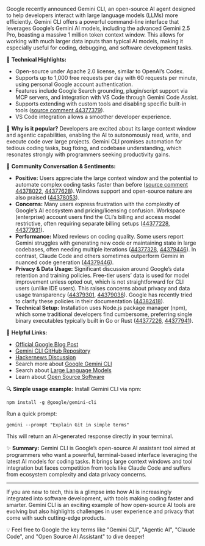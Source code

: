 Google recently announced Gemini CLI, an open-source AI agent designed to help developers interact with large language models (LLMs) more efficiently. Gemini CLI offers a powerful command-line interface that leverages Google’s Gemini AI models, including the advanced Gemini 2.5 Pro, boasting a massive 1 million token context window. This allows for working with much larger data inputs than typical AI models, making it especially useful for coding, debugging, and software development tasks.

🚀 **Technical Highlights:**
- Open-source under Apache 2.0 license, similar to OpenAI’s Codex.
- Supports up to 1,000 free requests per day with 60 requests per minute, using personal Google account authentication.
- Features include Google Search grounding, plugin/script support via MCP servers, and integration with VS Code through Gemini Code Assist.
- Supports extending with custom tools and disabling specific built-in tools ([source comment 44377379](https://news.ycombinator.com/item?id=44377379)).
- VS Code integration allows a smoother developer experience.

🤖 **Why is it popular?**
Developers are excited about its large context window and agentic capabilities, enabling the AI to autonomously read, write, and execute code over large projects. Gemini CLI promises automation for tedious coding tasks, bug fixing, and codebase understanding, which resonates strongly with programmers seeking productivity gains.

💬 **Community Conversation & Sentiments:**
- **Positive:** Users appreciate the large context window and the potential to automate complex coding tasks faster than before ([source comment 44378022](https://news.ycombinator.com/item?id=44378022), [44377628](https://news.ycombinator.com/item?id=44377628)). Windows support and open-source nature are also praised ([44378053](https://news.ycombinator.com/item?id=44378053)).
- **Concerns:** Many users express frustration with the complexity of Google’s AI ecosystem and pricing/licensing confusion. Workspace (enterprise) account users find the CLI’s billing and access model restrictive, often requiring separate billing setups ([44377228](https://news.ycombinator.com/item?id=44377228), [44377931](https://news.ycombinator.com/item?id=44377931)).
- **Performance:** Mixed reviews on coding quality. Some users report Gemini struggles with generating new code or maintaining state in large codebases, often needing multiple iterations ([44377328](https://news.ycombinator.com/item?id=44377328), [44379446](https://news.ycombinator.com/item?id=44379446)). In contrast, Claude Code and others sometimes outperform Gemini in nuanced code generation ([44379446](https://news.ycombinator.com/item?id=44379446)).
- **Privacy & Data Usage:** Significant discussion around Google’s data retention and training policies. Free-tier users’ data is used for model improvement unless opted out, which is not straightforward for CLI users (unlike IDE users). This raises concerns about privacy and data usage transparency ([44379301](https://news.ycombinator.com/item?id=44379301), [44379036](https://news.ycombinator.com/item?id=44379036)). Google has recently tried to clarify these policies in their documentation ([44382418](https://news.ycombinator.com/item?id=44382418)).
- **Technical Setup:** Installation uses Node.js package manager (npm), which some traditional developers find cumbersome, preferring single binary executables typically built in Go or Rust ([44377226](https://news.ycombinator.com/item?id=44377226), [44377941](https://news.ycombinator.com/item?id=44377941)).

🔗 **Helpful Links:**
- [Official Google Blog Post](https://blog.google/technology/developers/introducing-gemini-cli-open-source-ai-agent/)
- [Gemini CLI GitHub Repository](https://github.com/google-gemini/gemini-cli)
- [Hackernews Discussion](https://news.ycombinator.com/item?id=44376919)
- Search more about [Google Gemini CLI](https://www.google.com/search?q=Google+Gemini+CLI)
- Search about [Large Language Models](https://www.google.com/search?q=large+language+models)
- Learn about [Open Source Software](https://www.google.com/search?q=open+source+software)

🔍 **Simple usage example:**
Install Gemini CLI via npm:
```
npm install -g @google/gemini-cli
```
Run a quick prompt:
```
gemini --prompt "Explain Git in simple terms"
```
This will return an AI-generated response directly in your terminal.

✨ **Summary:** Gemini CLI is Google’s open-source AI assistant tool aimed at programmers who want a powerful, terminal-based interface leveraging the latest AI models for coding tasks. It brings large context windows and tool integration but faces competition from tools like Claude Code and suffers from ecosystem complexity and data privacy concerns.

-----

If you are new to tech, this is a glimpse into how AI is increasingly integrated into software development, with tools making coding faster and smarter. Gemini CLI is an exciting example of how open-source AI tools are evolving but also highlights challenges in user experience and privacy that come with such cutting-edge products. 

💡 Feel free to Google the key terms like "Gemini CLI", "Agentic AI", "Claude Code", and "Open Source AI Assistant" to dive deeper!